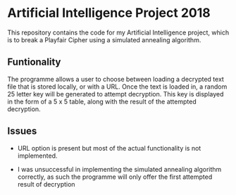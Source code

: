 # Artificial Intelligence Project 2018

This repository contains the code for my Artificial Intelligence project, which is to break a Playfair Cipher using a simulated annealing algorithm.

## Funtionality

The programme allows a user to choose between loading a decrypted text file that is stored locally, or with a URL. Once the text is loaded in, a random 25 letter key will be generated to attempt decryption. This key is displayed in the form of a 5 x 5 table, along with the result of the attempted decryption.


## Issues

* URL option is present but most of the actual functionality is not implemented.

* I was unsuccessful in implementing the simulated annealing algorithm correctly, as such the programme will only offer the first attempted result of decryption